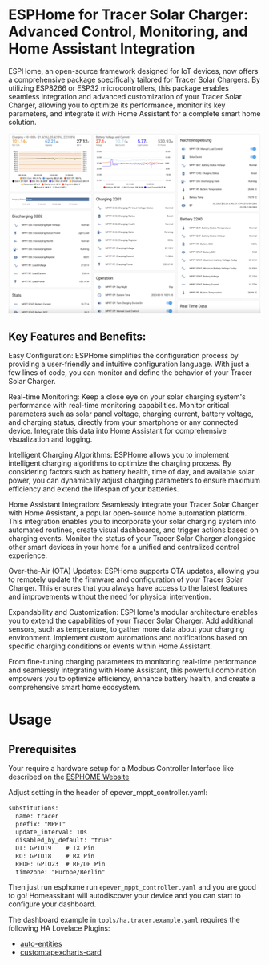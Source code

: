 # ESPHome for Tracer Solar Charger: Advanced Control, Monitoring, and Home Assistant Integration

ESPHome, an open-source framework designed for IoT devices, now offers a comprehensive package specifically tailored for Tracer Solar Chargers. By utilizing ESP8266 or ESP32 microcontrollers, this package enables seamless integration and advanced customization of your Tracer Solar Charger, allowing you to optimize its performance, monitor its key parameters, and integrate it with Home Assistant for a complete smart home solution.

![Homeassitant visualisation](./tools/ha-tracer.png)

## Key Features and Benefits:

Easy Configuration: ESPHome simplifies the configuration process by providing a user-friendly and intuitive configuration language. With just a few lines of code, you can monitor and define the behavior of your Tracer Solar Charger.

Real-time Monitoring: Keep a close eye on your solar charging system's performance with real-time monitoring capabilities. Monitor critical parameters such as solar panel voltage, charging current, battery voltage, and charging status, directly from your smartphone or any connected device. Integrate this data into Home Assistant for comprehensive visualization and logging.

Intelligent Charging Algorithms: ESPHome allows you to implement intelligent charging algorithms to optimize the charging process. By considering factors such as battery health, time of day, and available solar power, you can dynamically adjust charging parameters to ensure maximum efficiency and extend the lifespan of your batteries.

Home Assistant Integration: Seamlessly integrate your Tracer Solar Charger with Home Assistant, a popular open-source home automation platform. This integration enables you to incorporate your solar charging system into automated routines, create visual dashboards, and trigger actions based on charging events. Monitor the status of your Tracer Solar Charger alongside other smart devices in your home for a unified and centralized control experience.

Over-the-Air (OTA) Updates: ESPHome supports OTA updates, allowing you to remotely update the firmware and configuration of your Tracer Solar Charger. This ensures that you always have access to the latest features and improvements without the need for physical intervention.

Expandability and Customization: ESPHome's modular architecture enables you to extend the capabilities of your Tracer Solar Charger. Add additional sensors, such as temperature, to gather more data about your charging environment. Implement custom automations and notifications based on specific charging conditions or events within Home Assistant.

From fine-tuning charging parameters to monitoring real-time performance and seamlessly integrating with Home Assistant, this powerful combination empowers you to optimize efficiency, enhance battery health, and create a comprehensive smart home ecosystem.

# Usage

## Prerequisites

Your require a hardware setup for a Modbus Controller Interface like described on the [ESPHOME Website](https://esphome.io/components/modbus_controller.html)

Adjust setting in the header of epever_mppt_controller.yaml:

```
substitutions:
  name: tracer
  prefix: "MPPT"
  update_interval: 10s
  disabled_by_default: "true"
  DI: GPIO19    # TX Pin
  RO: GPIO18    # RX Pin
  REDE: GPIO23  # RE/DE Pin
  timezone: "Europe/Berlin"
```

Then just run esphome run `epever_mppt_controller.yaml` and you are good to go!
Homeassitant will autodiscover your device and you can start to configure your dashboard.

The dashboard example in `tools/ha.tracer.example.yaml` requires the following HA Lovelace Plugins:
- [auto-entities](https://github.com/thomasloven/lovelace-auto-entities)
- [custom:apexcharts-card](https://github.com/RomRider/apexcharts-card)
